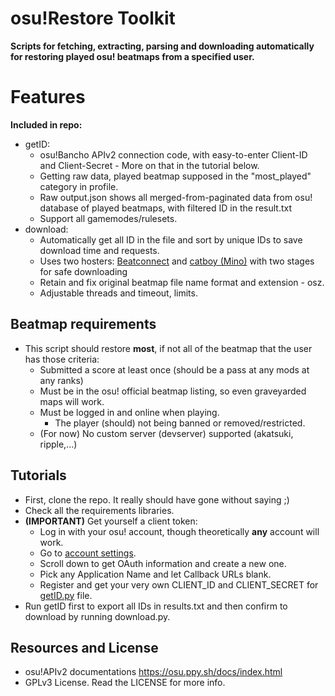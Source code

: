 # osu!Restore Toolkit

**Scripts for fetching, extracting, parsing and downloading automatically for restoring played osu! beatmaps from a specified user.**

# Features
**Included in repo:**
- getID: 
	- osu!Bancho APIv2 connection code, with easy-to-enter Client-ID and Client-Secret - More on that in the tutorial below.
	- Getting raw data, played beatmap supposed in the "most_played" category in profile.
	- Raw output.json shows all merged-from-paginated data from osu! database of played beatmaps, with filtered ID in the result.txt
	- Support all gamemodes/rulesets.
- download:
	- Automatically get all ID in the file and sort by unique IDs to save download time and requests.
	- Uses two hosters: [Beatconnect](https://beatconnect.io/) and [catboy (Mino)](https://catboy.best/) with two stages for safe downloading
	- Retain and fix original beatmap file name format and extension - osz.
	- Adjustable threads and timeout, limits.
## Beatmap requirements
- This script should restore **most**, if not all of the beatmap that the user has those criteria:
	- Submitted a score at least once (should be a pass at any mods at any ranks)
	- Must be in the osu! official beatmap listing, so even graveyarded maps will work.
	- Must be logged in and online when playing.
    	- The player (should) not being banned or removed/restricted.
	- (For now) No custom server (devserver) supported (akatsuki, ripple,...)

## Tutorials

- First, clone the repo. It really should have gone without saying ;)
- Check all the requirements libraries.
- **(IMPORTANT)** Get yourself a client token:
	-	Log in with your osu! account, though theoretically **any** account will work.
	-	Go to [account settings](https://osu.ppy.sh/home/account/edit).
	-	Scroll down to get OAuth information and create a new one.
	-	Pick any Application Name and let Callback URLs blank.
	-	Register and get your very own CLIENT_ID and CLIENT_SECRET for [getID.py](https://github.com/ad1107/osu-restore-toolkit/blob/main/getID.py) file.
- Run getID first to export all IDs in results.txt and then confirm to download by running download.py.

## Resources and License
- osu!APIv2 documentations https://osu.ppy.sh/docs/index.html
- GPLv3 License. Read the LICENSE for more info.

